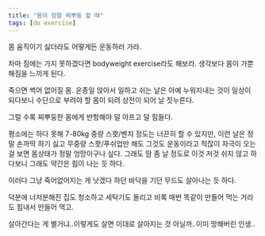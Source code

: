```yaml
---
title: "몸이 정말 찌뿌둥 할 때"
tags: [do exercise]
---
```


몸 움직이기 싫더라도 어떻게든 운동하러 가라. 

차마 짐에는 가지 못하겠다면 bodyweight exercise라도 해보라. 생각보다 몸이 가뿐해짐을 느끼게 된다. 

죽으면 썩어 없어질 몸. 온종일 앉아서 일하고 쉬는 날은 아예 누워지내는 것이 일상이 되다보니 수단으로 부려야 할 몸이 되려 상전이 되어 날 짓누른다.

그럴 수록 찌뿌둥한 몸에게 반항해야 덜 아프고 덜 힘들다. 

평소에는 하다 못해 7-80kg 중량 스쾃/벤치 정도는 너끈히 할 수 있지만, 이런 날은 정말 손까딱 하기 싫고 무중량 스쾃/푸쉬업만 해도 그것도 운동이라고 적잖이 자극이 오는 걸 보면 몸상태가 정말 엉망이구나 싶다. 그래도 땀 좀 날 정도로 이것 저것 쉬지 않고 하다보니 그래도 약간은 힘이 나는 듯 하다. 

이러다 그냥 죽어없어지는 게 낫겠다 하던 바닥을 기던 무드도 살아나는 듯 하다. 

덕분에 너저분해진 집도 청소하고 세탁기도 돌리고 비록 매번 똑같이 만들어 먹는 거라도 힘내서 만들어 먹고. 

살아간다는 게 별거냐..이렇게도 살면 이대로 살아지는 것 아닐까..이미 망해버린 인생..